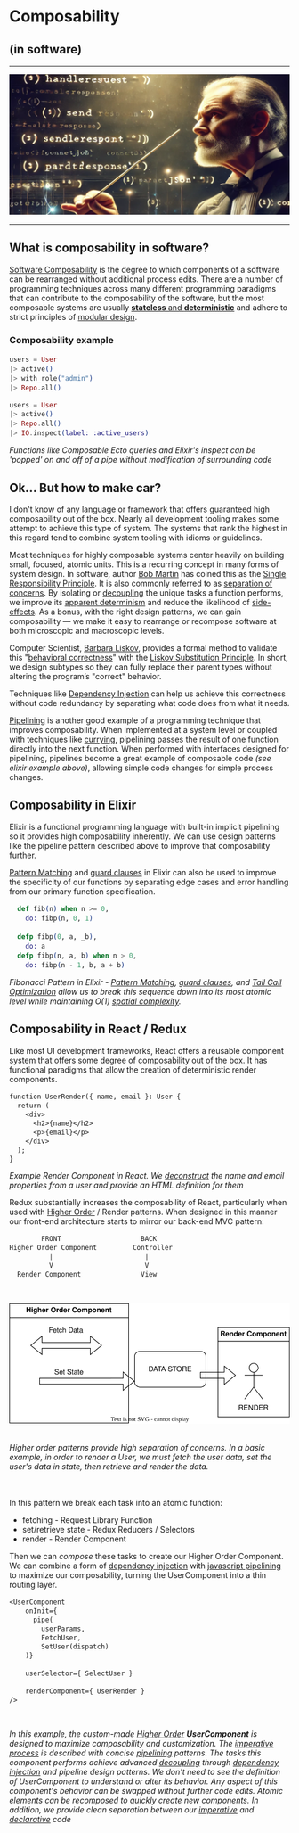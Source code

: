 # Composability
## (in software)

---

![masked man photo](https://raw.githubusercontent.com/Macioa/MinCurryPipe/main/_logo_adjusted.png)

---
## **What is composability in software?**

[Software Composability](https://en.wikipedia.org/wiki/Composability) is the degree to which components of a software can be rearranged without additional process edits. There are a number of programming techniques across many different programming paradigms that can contribute to the composability of the software, but the most composable systems are usually [**stateless** and **deterministic**](https://github.com/Macioa/ImmutableStuff/blob/main/determinism.md) and adhere to strict principles of [modular design](https://en.wikipedia.org/wiki/Modular_design).

### Composability example
```elixir
users = User
|> active()
|> with_role("admin")
|> Repo.all()
```
```elixir
users = User
|> active()
|> Repo.all()
|> IO.inspect(label: :active_users)
```
*Functions like Composable Ecto queries and Elixir's inspect can be 'popped' on and off of a pipe without modification of surrounding code*

## Ok... But how to make car?

I don't know of any language or framework that offers guaranteed high composability out of the box. Nearly all development tooling makes some attempt to achieve this type of system. The systems that rank the highest in this regard tend to combine system tooling with idioms or guidelines. 

Most techniques for highly composable systems center heavily on building small, focused, atomic units. This is a recurring concept in many forms of system design. In software, author [Bob Martin](https://en.wikipedia.org/wiki/Robert_C._Martin) has coined this as the [Single Responsibility Principle](https://en.wikipedia.org/wiki/Single-responsibility_principle). It is also commonly referred to as [separation of concerns](https://en.wikipedia.org/wiki/Separation_of_concerns). By isolating or [decoupling](https://en.wikipedia.org/wiki/Loose_coupling) the unique tasks a function performs, we improve its [apparent determinism](https://github.com/Macioa/ImmutableStuff/blob/main/determinism.md) and reduce the likelihood of [side-effects](<https://en.wikipedia.org/wiki/Side_effect_(computer_science)>). As a bonus, with the right design patterns, we can gain composability — we make it easy to rearrange or recompose software at both microscopic and macroscopic levels.

Computer Scientist, [Barbara Liskov](https://en.wikipedia.org/wiki/Barbara_Liskov), provides a formal method to validate this "[behavioral correctness](https://en.wikipedia.org/wiki/Behavioral_subtyping)" with the [Liskov Substitution Principle](https://en.wikipedia.org/wiki/Liskov_substitution_principle). In short, we design subtypes so they can fully replace their parent types without altering the program’s "correct" behavior.

Techniques like [Dependency Injection](https://en.wikipedia.org/wiki/Dependency_injection) can help us achieve this correctness without code redundancy by separating what code does from what it needs.

[Pipelining](https://en.wikipedia.org/wiki/Pipeline_(computing)) is another good example of a programming technique that improves composability. When implemented at a system level or coupled with techniques like [currying](https://en.wikipedia.org/wiki/Currying), pipelining passes the result of one function directly into the next function. When performed with interfaces designed for pipelining, pipelines become a great example of composable code *(see elixir example above)*, allowing simple code changes for simple process changes.

## Composability in Elixir

Elixir is a functional programming language with built-in implicit pipelining so it provides high composability inherently. We can use design patterns like the pipeline pattern described above to improve that composability further.

[Pattern Matching](https://en.wikipedia.org/wiki/Pattern_matching) and [guard clauses](https://hexdocs.pm/elixir/main/patterns-and-guards.html) in Elixir can also be used to improve the specificity of our functions by separating edge cases and error handling from our primary function specification.

```elixir
  def fib(n) when n >= 0, 
    do: fibp(n, 0, 1)

  defp fibp(0, a, _b), 
    do: a
  defp fibp(n, a, b) when n > 0, 
    do: fibp(n - 1, b, a + b)
```
*Fibonacci Pattern in Elixir - [Pattern Matching](https://en.wikipedia.org/wiki/Pattern_matching), [guard clauses](https://hexdocs.pm/elixir/main/patterns-and-guards.html), and [Tail Call Optimization](https://en.wikipedia.org/wiki/Tail_call_optimization) allow us to break this sequence down into its most atomic level while maintaining O(1) [spatial complexity](https://en.wikipedia.org/wiki/Space_complexity).*

## Composability in React / Redux

Like most UI development frameworks, React offers a reusable component system that offers some degree of composability out of the box. It has functional paradigms that allow the creation of deterministic render components.
```tsx
function UserRender({ name, email }: User {
  return (
    <div>
      <h2>{name}</h2>
      <p>{email}</p>
    </div>
  );
}
```
*Example Render Component in React. We [deconstruct](https://en.wikipedia.org/wiki/Assignment_(computer_science)) the name and email properties from a user and provide an HTML definition for them*

Redux substantially increases the composability of React, particularly when used with [Higher Order](https://en.wikipedia.org/wiki/Higher-order_function) / Render patterns. When designed in this manner our front-end architecture starts to mirror our back-end MVC pattern:
```
        FRONT                    BACK
Higher Order Component         Controller
          |                       |
          V                       V
  Render Component               View
```
<br>

![higher order and render components](https://raw.githubusercontent.com/Macioa/ImmutableStuff/master/higherorder.drawio.svg)
<br><br>

*Higher order patterns provide high separation of concerns. In a basic example, in order to render a User, we must fetch the user data, set the user's data in state, then retrieve and render the data.*

<br><br>
In this pattern we break each task into an atomic function:
* fetching - Request Library Function
* set/retrieve state - Redux Reducers / Selectors
* render - Render Component

Then we can *compose* these tasks to create our Higher Order Component. We can combine a form of [dependency injection](https://en.wikipedia.org/wiki/Dependency_injection) with [javascript pipelining](https://github.com/Macioa/MinCurryPipe) to maximize our composability, turning the UserComponent into a thin routing layer.
```tsx
<UserComponent
    onInit={
      pipe(
        userParams,
        FetchUser,
        SetUser(dispatch)
    )}

    userSelector={ SelectUser }

    renderComponent={ UserRender }
/>
```
<br>

 *In this example, the custom-made [Higher Order](https://en.wikipedia.org/wiki/Higher-order_function) **UserComponent** is designed to maximize composability and customization. The [imperative process](https://en.wikipedia.org/wiki/Imperative_programming) is described with concise [pipelining](https://github.com/Macioa/MinCurryPipe) patterns. The tasks this component performs achieve advanced [decoupling](https://en.wikipedia.org/wiki/Loose_coupling) through [dependency injection](https://en.wikipedia.org/wiki/Dependency_injection) and pipeline design patterns. We don't need to see the definition of UserComponent to understand or alter its behavior. Any aspect of this component's behavior can be swapped without further code edits. Atomic elements can be recomposed to quickly create new components. In addition, we provide clean separation between our [imperative](https://en.wikipedia.org/wiki/Imperative_programming) and [declarative](https://en.wikipedia.org/wiki/Declarative_programming) code*